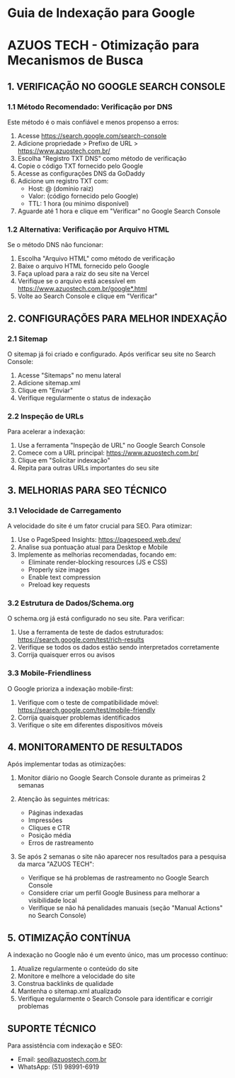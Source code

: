 # Guia de Indexação para Google
# AZUOS TECH - Otimização para Mecanismos de Busca

## 1. VERIFICAÇÃO NO GOOGLE SEARCH CONSOLE

### 1.1 Método Recomendado: Verificação por DNS
Este método é o mais confiável e menos propenso a erros:

1. Acesse https://search.google.com/search-console
2. Adicione propriedade > Prefixo de URL > https://www.azuostech.com.br/
3. Escolha "Registro TXT DNS" como método de verificação
4. Copie o código TXT fornecido pelo Google
5. Acesse as configurações DNS da GoDaddy
6. Adicione um registro TXT com:
   - Host: @ (domínio raiz)
   - Valor: (código fornecido pelo Google)
   - TTL: 1 hora (ou mínimo disponível)
7. Aguarde até 1 hora e clique em "Verificar" no Google Search Console

### 1.2 Alternativa: Verificação por Arquivo HTML
Se o método DNS não funcionar:

1. Escolha "Arquivo HTML" como método de verificação
2. Baixe o arquivo HTML fornecido pelo Google
3. Faça upload para a raiz do seu site na Vercel
4. Verifique se o arquivo está acessível em https://www.azuostech.com.br/google*.html
5. Volte ao Search Console e clique em "Verificar"

## 2. CONFIGURAÇÕES PARA MELHOR INDEXAÇÃO

### 2.1 Sitemap
O sitemap já foi criado e configurado. Após verificar seu site no Search Console:

1. Acesse "Sitemaps" no menu lateral
2. Adicione sitemap.xml
3. Clique em "Enviar"
4. Verifique regularmente o status de indexação

### 2.2 Inspeção de URLs
Para acelerar a indexação:

1. Use a ferramenta "Inspeção de URL" no Google Search Console
2. Comece com a URL principal: https://www.azuostech.com.br/
3. Clique em "Solicitar indexação"
4. Repita para outras URLs importantes do seu site

## 3. MELHORIAS PARA SEO TÉCNICO

### 3.1 Velocidade de Carregamento

A velocidade do site é um fator crucial para SEO. Para otimizar:

1. Use o PageSpeed Insights: https://pagespeed.web.dev/
2. Analise sua pontuação atual para Desktop e Mobile
3. Implemente as melhorias recomendadas, focando em:
   - Eliminate render-blocking resources (JS e CSS)
   - Properly size images
   - Enable text compression
   - Preload key requests

### 3.2 Estrutura de Dados/Schema.org

O schema.org já está configurado no seu site. Para verificar:

1. Use a ferramenta de teste de dados estruturados: https://search.google.com/test/rich-results
2. Verifique se todos os dados estão sendo interpretados corretamente
3. Corrija quaisquer erros ou avisos

### 3.3 Mobile-Friendliness

O Google prioriza a indexação mobile-first:

1. Verifique com o teste de compatibilidade móvel: https://search.google.com/test/mobile-friendly
2. Corrija quaisquer problemas identificados
3. Verifique o site em diferentes dispositivos móveis

## 4. MONITORAMENTO DE RESULTADOS

Após implementar todas as otimizações:

1. Monitor diário no Google Search Console durante as primeiras 2 semanas
2. Atenção às seguintes métricas:
   - Páginas indexadas
   - Impressões
   - Cliques e CTR
   - Posição média
   - Erros de rastreamento

3. Se após 2 semanas o site não aparecer nos resultados para a pesquisa da marca "AZUOS TECH":
   - Verifique se há problemas de rastreamento no Google Search Console
   - Considere criar um perfil Google Business para melhorar a visibilidade local
   - Verifique se não há penalidades manuais (seção "Manual Actions" no Search Console)

## 5. OTIMIZAÇÃO CONTÍNUA

A indexação no Google não é um evento único, mas um processo contínuo:

1. Atualize regularmente o conteúdo do site
2. Monitore e melhore a velocidade do site
3. Construa backlinks de qualidade
4. Mantenha o sitemap.xml atualizado
5. Verifique regularmente o Search Console para identificar e corrigir problemas

## SUPORTE TÉCNICO

Para assistência com indexação e SEO:
- Email: seo@azuostech.com.br
- WhatsApp: (51) 98991-6919
